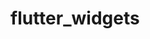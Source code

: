 # flutter_widgets


<!-- ## CustomScrollView Screen App Ui Preview


<table>
  
  
<tr>                    
   <th>CustomScrollView Widget Screen View</th>
   <th>CustomScrollView Widget Screen View</th>
</tr>  
  
  
  
<tr>

<td>
  <img src="https://user-images.githubusercontent.com/103892160/235063612-392f6d7e-15fc-454e-bd9c-1865c2ac21d0.png" alt="CustomScrollView Screen View Example" width="260"/>
</td>

<td>
  <img src="https://user-images.githubusercontent.com/103892160/235063616-4c5e9f91-02ce-461f-8e32-a7744a31fe7f.png" alt="CustomScrollView Screen View Example" width="260"/>
</td>



  
</tr>

</table> -->








